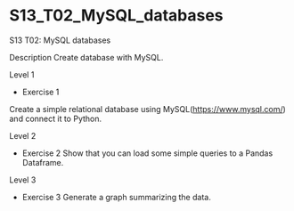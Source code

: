 # S13_T02_MySQL_databases
S13 T02: MySQL databases

Description
Create database with MySQL.

Level 1

- Exercise 1

Create a simple relational database using MySQL(https://www.mysql.com/) and connect it to Python.

Level 2

- Exercise 2
Show that you can load some simple queries to a Pandas Dataframe.

Level 3

- Exercise 3
Generate a graph summarizing the data.